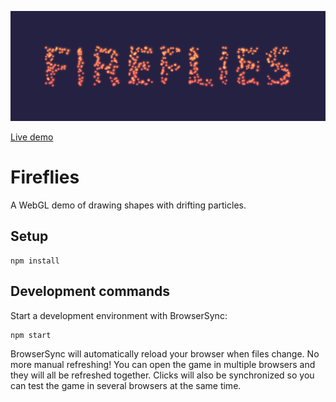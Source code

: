 ![fireflies title image](src/title.png)

[Live demo](http://palebluepixel.org/static/projects/fireflies/)

# Fireflies

A WebGL demo of drawing shapes with drifting particles.

## Setup

    npm install

## Development commands

Start a development environment with BrowserSync:

    npm start

BrowserSync will automatically reload your browser when files
change.  No more manual refreshing!  You can open the game in multiple browsers
and they will all be refreshed together.  Clicks will also be synchronized so
you can test the game in several browsers at the same time.
